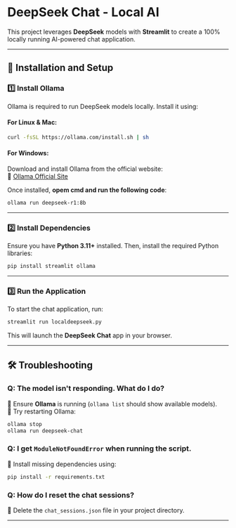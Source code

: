 # DeepSeek Chat - Local AI

This project leverages **DeepSeek** models with **Streamlit** to create a 100% locally running AI-powered chat application.

---

## 🚀 Installation and Setup

### **1️⃣ Install Ollama**
Ollama is required to run DeepSeek models locally. Install it using:

#### **For Linux & Mac:**
```bash
curl -fsSL https://ollama.com/install.sh | sh
```
#### **For Windows:**
Download and install Ollama from the official website:  
🔗 [Ollama Official Site](https://ollama.com/)

Once installed, **opem cmd and run the following code**:
```bash
ollama run deepseek-r1:8b
```

---

### **2️⃣ Install Dependencies**
Ensure you have **Python 3.11+** installed. Then, install the required Python libraries:

```bash
pip install streamlit ollama
```

---

### **3️⃣ Run the Application**
To start the chat application, run:

```bash
streamlit run localdeepseek.py
```

This will launch the **DeepSeek Chat** app in your browser.

---

## 🛠️ Troubleshooting

### **Q: The model isn't responding. What do I do?**  
🔹 Ensure **Ollama** is running (`ollama list` should show available models).  
🔹 Try restarting Ollama:  
```bash
ollama stop
ollama run deepseek-chat
```

### **Q: I get `ModuleNotFoundError` when running the script.**  
🔹 Install missing dependencies using:  
```bash
pip install -r requirements.txt
```

### **Q: How do I reset the chat sessions?**  
🔹 Delete the `chat_sessions.json` file in your project directory.

---



